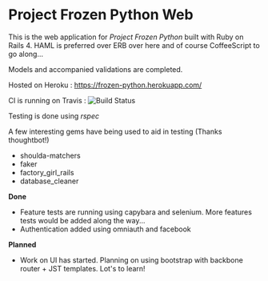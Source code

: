 Project Frozen Python Web
=========================

This is the web application for *Project Frozen Python* built with Ruby on Rails 4. HAML is preferred over ERB over here and of course CoffeeScript to go along...

Models and accompanied validations are completed.

Hosted on Heroku : https://frozen-python.herokuapp.com/

CI is running on Travis : ![Build Status](https://travis-ci.org/Ranhiru/project-frozen-python-web.svg?branch=master "Build Status")

Testing is done using *rspec*

A few interesting gems have being used to aid in testing (Thanks thoughtbot!)

* shoulda-matchers
* faker
* factory_girl_rails
* database_cleaner

**Done**

* Feature tests are running using capybara and selenium. More features tests would be added along the way...
* Authentication added using omniauth and facebook

**Planned**

* Work on UI has started. Planning on using bootstrap with backbone router + JST templates. Lot's to learn!


